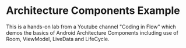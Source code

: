 # Architecture Components Example
This is a hands-on lab from a Youtube channel "Coding in Flow" 
which demos the basics of Android Architecture Components including
use of Room, ViewModel, LiveData and LifeCycle.

